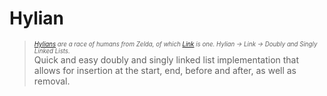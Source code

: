 # Hylian

> <sub><sup>*[Hylians](https://zeldawiki.org/Hylian) are a race of humans from Zelda, of which [Link](https://en.wikipedia.org/wiki/Link_(The_Legend_of_Zelda)) is one. Hylian → Link → Doubly and Singly Linked Lists.*</sup></sub><br />
> Quick and easy doubly and singly linked list implementation that allows for insertion at the start, end, before and after, as well as removal.
